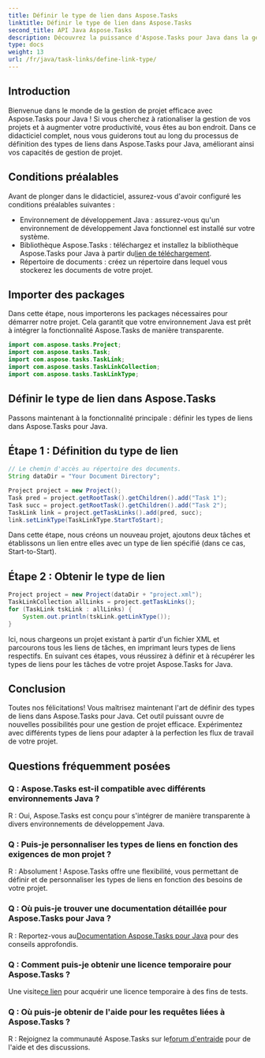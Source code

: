 ```yaml
---
title: Définir le type de lien dans Aspose.Tasks
linktitle: Définir le type de lien dans Aspose.Tasks
second_title: API Java Aspose.Tasks
description: Découvrez la puissance d'Aspose.Tasks pour Java dans la gestion de projet. Définissez et personnalisez les types de liens sans effort grâce à notre didacticiel étape par étape.
type: docs
weight: 13
url: /fr/java/task-links/define-link-type/
---
```

## Introduction
Bienvenue dans le monde de la gestion de projet efficace avec Aspose.Tasks pour Java ! Si vous cherchez à rationaliser la gestion de vos projets et à augmenter votre productivité, vous êtes au bon endroit. Dans ce didacticiel complet, nous vous guiderons tout au long du processus de définition des types de liens dans Aspose.Tasks pour Java, améliorant ainsi vos capacités de gestion de projet.
## Conditions préalables
Avant de plonger dans le didacticiel, assurez-vous d'avoir configuré les conditions préalables suivantes :
- Environnement de développement Java : assurez-vous qu'un environnement de développement Java fonctionnel est installé sur votre système.
-  Bibliothèque Aspose.Tasks : téléchargez et installez la bibliothèque Aspose.Tasks pour Java à partir du[lien de téléchargement](https://releases.aspose.com/tasks/java/).
- Répertoire de documents : créez un répertoire dans lequel vous stockerez les documents de votre projet.
## Importer des packages
Dans cette étape, nous importerons les packages nécessaires pour démarrer notre projet. Cela garantit que votre environnement Java est prêt à intégrer la fonctionnalité Aspose.Tasks de manière transparente.
```java
import com.aspose.tasks.Project;
import com.aspose.tasks.Task;
import com.aspose.tasks.TaskLink;
import com.aspose.tasks.TaskLinkCollection;
import com.aspose.tasks.TaskLinkType;
```
## Définir le type de lien dans Aspose.Tasks
Passons maintenant à la fonctionnalité principale : définir les types de liens dans Aspose.Tasks pour Java.
## Étape 1 : Définition du type de lien
```java
// Le chemin d'accès au répertoire des documents.
String dataDir = "Your Document Directory";

Project project = new Project();
Task pred = project.getRootTask().getChildren().add("Task 1");
Task succ = project.getRootTask().getChildren().add("Task 2");
TaskLink link = project.getTaskLinks().add(pred, succ);
link.setLinkType(TaskLinkType.StartToStart);
```
Dans cette étape, nous créons un nouveau projet, ajoutons deux tâches et établissons un lien entre elles avec un type de lien spécifié (dans ce cas, Start-to-Start).
## Étape 2 : Obtenir le type de lien
```java
Project project = new Project(dataDir + "project.xml");
TaskLinkCollection allLinks = project.getTaskLinks();
for (TaskLink tskLink : allLinks) {
    System.out.println(tskLink.getLinkType());
}
```
Ici, nous chargeons un projet existant à partir d'un fichier XML et parcourons tous les liens de tâches, en imprimant leurs types de liens respectifs.
En suivant ces étapes, vous réussirez à définir et à récupérer les types de liens pour les tâches de votre projet Aspose.Tasks for Java.
## Conclusion
Toutes nos félicitations! Vous maîtrisez maintenant l'art de définir des types de liens dans Aspose.Tasks pour Java. Cet outil puissant ouvre de nouvelles possibilités pour une gestion de projet efficace. Expérimentez avec différents types de liens pour adapter à la perfection les flux de travail de votre projet.
## Questions fréquemment posées
### Q : Aspose.Tasks est-il compatible avec différents environnements Java ?
R : Oui, Aspose.Tasks est conçu pour s'intégrer de manière transparente à divers environnements de développement Java.
### Q : Puis-je personnaliser les types de liens en fonction des exigences de mon projet ?
R : Absolument ! Aspose.Tasks offre une flexibilité, vous permettant de définir et de personnaliser les types de liens en fonction des besoins de votre projet.
### Q : Où puis-je trouver une documentation détaillée pour Aspose.Tasks pour Java ?
 R : Reportez-vous au[Documentation Aspose.Tasks pour Java](https://reference.aspose.com/tasks/java/) pour des conseils approfondis.
### Q : Comment puis-je obtenir une licence temporaire pour Aspose.Tasks ?
 Une visite[ce lien](https://purchase.aspose.com/temporary-license/) pour acquérir une licence temporaire à des fins de tests.
### Q : Où puis-je obtenir de l'aide pour les requêtes liées à Aspose.Tasks ?
 R : Rejoignez la communauté Aspose.Tasks sur le[forum d'entraide](https://forum.aspose.com/c/tasks/15) pour de l'aide et des discussions.